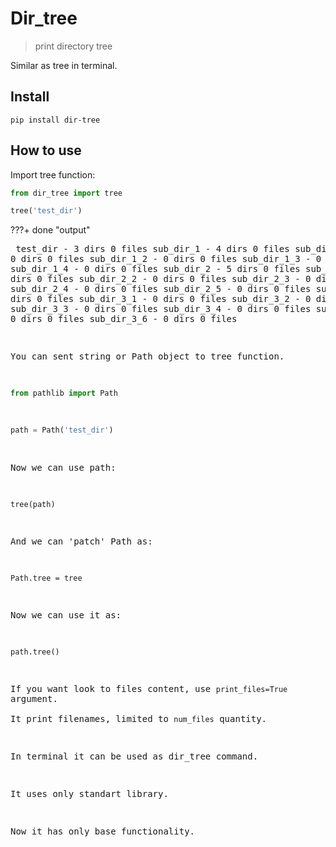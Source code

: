 # Dir_tree

> print directory tree

Similar as tree in terminal.

## Install

`pip install dir-tree`

## How to use

Import tree function:


```python
from dir_tree import tree
```


```python
tree('test_dir')
```
???+ done "output"  
    <pre> test_dir  - 3 dirs 0 files
         sub_dir_1  - 4 dirs 0 files
             sub_dir_1_1  - 0 dirs 0 files
             sub_dir_1_2  - 0 dirs 0 files
             sub_dir_1_3  - 0 dirs 0 files
             sub_dir_1_4  - 0 dirs 0 files
         sub_dir_2  - 5 dirs 0 files
             sub_dir_2_1  - 0 dirs 0 files
             sub_dir_2_2  - 0 dirs 0 files
             sub_dir_2_3  - 0 dirs 0 files
             sub_dir_2_4  - 0 dirs 0 files
             sub_dir_2_5  - 0 dirs 0 files
         sub_dir_3  - 6 dirs 0 files
             sub_dir_3_1  - 0 dirs 0 files
             sub_dir_3_2  - 0 dirs 0 files
             sub_dir_3_3  - 0 dirs 0 files
             sub_dir_3_4  - 0 dirs 0 files
             sub_dir_3_5  - 0 dirs 0 files
             sub_dir_3_6  - 0 dirs 0 files


You can sent string or Path object to tree function.


```python
from pathlib import Path
```


```python
path = Path('test_dir')
```

Now we can use path: 

`tree(path)`

And we can 'patch' Path as:  

`Path.tree = tree`

Now we can use it as:

`path.tree()`

If you want look to files content, use `print_files=True` argument.  
It print filenames, limited to `num_files` quantity.

In terminal it can be used as dir_tree command.   

It uses only standart library.

Now it has only base functionality.  
